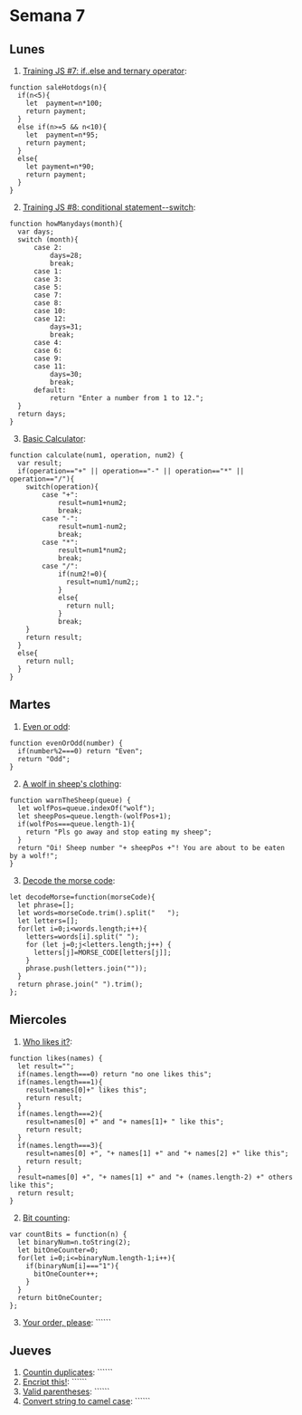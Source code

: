 # Semana 7
## Lunes
1. [Training JS #7: if..else and ternary operator](): 
```
function saleHotdogs(n){
  if(n<5){
    let  payment=n*100;
    return payment;
  }
  else if(n>=5 && n<10){
    let  payment=n*95;
    return payment;  
  }
  else{
    let payment=n*90;
    return payment;
  }
}
```
2. [Training JS #8: conditional statement--switch](): 
```
function howManydays(month){
  var days;
  switch (month){
      case 2:
          days=28;
          break;
      case 1:
      case 3:
      case 5:
      case 7:
      case 8:
      case 10:
      case 12:
          days=31;
          break;
      case 4:
      case 6:
      case 9:
      case 11:
          days=30;
          break;
      default:
          return "Enter a number from 1 to 12.";      
  }
  return days;
}
```
3. [Basic Calculator](): 
```
function calculate(num1, operation, num2) {
  var result;
  if(operation=="+" || operation=="-" || operation=="*" || operation=="/"){
    switch(operation){
        case "+":
            result=num1+num2;
            break;
        case "-":
            result=num1-num2;
            break;
        case "*":
            result=num1*num2;
            break;
        case "/":
            if(num2!=0){
              result=num1/num2;;
            }
            else{
              return null;
            }
            break;
    }
    return result;
  }
  else{
    return null;
  }
}
```

## Martes
1. [Even or odd](): 
```
function evenOrOdd(number) {
  if(number%2===0) return "Even";
  return "Odd";
}
```
2. [A wolf in sheep's clothing](): 
```
function warnTheSheep(queue) {
  let wolfPos=queue.indexOf("wolf");
  let sheepPos=queue.length-(wolfPos+1);
  if(wolfPos===queue.length-1){
    return "Pls go away and stop eating my sheep";
  }     
  return "Oi! Sheep number "+ sheepPos +"! You are about to be eaten by a wolf!";  
}
```
3. [Decode the morse code](): 
```
let decodeMorse=function(morseCode){
  let phrase=[];
  let words=morseCode.trim().split("   ");
  let letters=[];
  for(let i=0;i<words.length;i++){
    letters=words[i].split(" ");
    for (let j=0;j<letters.length;j++) {
      letters[j]=MORSE_CODE[letters[j]];
    }
    phrase.push(letters.join(""));
  }
  return phrase.join(" ").trim();
};
```

## Miercoles
1. [Who likes it?](): 
```
function likes(names) {
  let result="";
  if(names.length===0) return "no one likes this";
  if(names.length===1){
    result=names[0]+" likes this";
    return result;
  }
  if(names.length===2){
    result=names[0] +" and "+ names[1]+ " like this";
    return result;
  }
  if(names.length===3){
    result=names[0] +", "+ names[1] +" and "+ names[2] +" like this";
    return result;
  }
  result=names[0] +", "+ names[1] +" and "+ (names.length-2) +" others like this";
  return result;
}
```
2. [Bit counting](): 
```
var countBits = function(n) {
  let binaryNum=n.toString(2);
  let bitOneCounter=0;
  for(let i=0;i<=binaryNum.length-1;i++){
    if(binaryNum[i]==="1"){
      bitOneCounter++;
    }
  }
  return bitOneCounter;
};
```
3. [Your order, please](): ``````

## Jueves
1. [Countin duplicates](): ``````
2. [Encript this!](): ``````
3. [Valid parentheses](): ``````
4. [Convert string to camel case](): ``````
